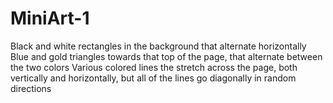 # MiniArt-1
Black and white rectangles in the background that alternate horizontally
Blue and gold triangles towards that top of the page, that alternate between the two colors
Various colored lines the stretch across the page, both vertically and horizontally, but all of the lines go diagonally in random directions